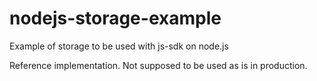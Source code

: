 # nodejs-storage-example
Example of storage to be used with js-sdk on node.js


Reference implementation. Not supposed to be used as is in production.